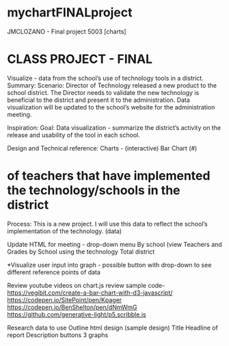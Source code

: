 # mychartFINALproject
JMCLOZANO - Final project 5003 [charts]

# CLASS PROJECT - FINAL
Visualize - data from the school’s use of technology tools in a district.
Summary:
Scenario: Director of Technology released a new product to the school district. The Director needs to validate the new technology is beneficial to the district and present it to the administration. Data visualization will be updated to the school’s website for the administration meeting. 

Inspiration:
Goal: Data visualization - summarize the district’s activity on the release and usability of the tool in each school. 

Design and Technical reference:
Charts - (interactive)
Bar Chart (#)
# of teachers that have implemented the technology/schools in the district

Process:
This is a new project. I will use this data to reflect the school’s implementation of the technology. (data) 

Update HTML for meeting - drop-down menu 
By school  (view Teachers and Grades by School using the technology
Total district


*Visualize user input into graph - possible button with drop-down to see different reference points of data


Review youtube videos on chart.js
review sample code- 
https://vegibit.com/create-a-bar-chart-with-d3-javascript/
https://codepen.io/SitePoint/pen/Kpager
https://codepen.io/BenShelton/pen/dNmWmG
https://github.com/generative-light/p5.scribble.js

Research data to use
Outline html design (sample design) 
Title 
Headline of report
Description 
buttons
3 graphs



